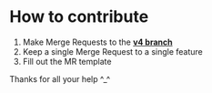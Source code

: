 # How to contribute

1. Make Merge Requests to the [**v4 branch**](https://gitlab.com/nadeko/nadekobot/tree/v5)
2. Keep a single Merge Request to a single feature
3. Fill out the MR template

Thanks for all your help ^\_^